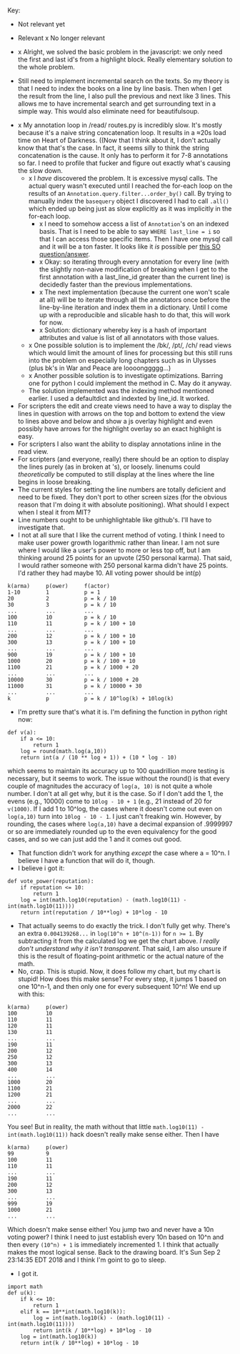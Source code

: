 Key:
   + Not relevant yet
   - Relevant
   x No longer relevant

- x Alright, we solved the basic problem in the javascript: we only need the
  first and last id's from a highlight block. Really elementary solution to the
  whole problem.
+ Still need to implement incremental search on the texts. So my theory is that
  I need to index the books on a line by line basis. Then when I get the result
  from the line, I also pull the previous and next like 3 lines. This allows me
  to have incremental search and get surrounding text in a simple way. This
  would also eliminate need for beautifulsoup.
- x My annotation loop in /read/ routes.py is incredibly slow. It's mostly
  because it's a naive string concatenation loop. It results in a ≈20s load
  time on Heart of Darkness. ((Now that I think about it, I don't actually know
  that that's the case. In fact, it seems silly to think the string
  concatenation is the cause. It only has to perform it for 7-8 annotations so
  far. I need to profile that fucker and figure out exactly what's causing the
  slow down.
   - x I _have_ discovered the problem. It is excessive mysql calls. The actual
     query wasn't executed until I reached the for-each loop on the results of
     an `Annotation.query.filter...order_by()` call. By trying to manually
     index the `basequery` object I discovered I had to call `.all()` which
     ended up being just as slow explicitly as it was implicitly in the
     for-each loop.
       - x I need to somehow access a list of `Annotation`'s on an indexed basis.
         That is I need to be able to say `WHERE last_line = i` so that I can
         access those specific items. Then I have one mysql call and it will be
         a ton faster. It looks like it _is_ possible per
         [this SO question/answer](https://stackoverflow.com/questions/28620389/accessing-list-of-python-objects-by-object-attribute).
       - x Okay: so iterating through every annotation for every line (with the
         slightly non-naive modification of breaking when I get to the first
         annotation with a last_line_id greater than the current line) is
         decidedly faster than the previous implementations.
       - x The next implementation (because the current one won't scale at all)
         will be to iterate through all the annotators once before the
         line-by-line iteration and index them in a dictionary. Until I come up
         with a reproducible and slicable hash to do that, this will work for
         now.
       - x Solution: dictionary whereby key is a hash of important attributes and
         value is list of all annotators with those values.
   - x One possible solution is to implement the /bk/, /pt/, /ch/ read views
     which would limit the amount of lines for processing but this still runs
     into the problem on especially long chapters such as in Ulysses (plus bk's
     in War and Peace are loooonggggg...)
   - x Another possible solution is to investigate optimizations. Barring one for
     python I could implement the method in C. May do it anyway.
   - The solution implemented was the indexing method mentioned earlier. I used
     a defaultdict and indexted by line_id. It worked.
- For scripters the edit and create views need to have a way to display the
  lines in question with arrows on the top and bottom to extend the view to
  lines above and below and show a js overlay highlight and even possibly have
  arrows for the highlight overlay so an exact highlight is easy.
- For scripters I also want the ability to display annotations inline in the
  read view.
- For scripters (and everyone, really) there should be an option to display the
  lines purely (as in broken at <line>'s), or loosely. linenums could
  _theoretically_ be computed to still display at the lines where the line
  begins in loose breaking.
- The current styles for setting the line numbers are totally deficient and need
  to be fixed. They don't port to other screen sizes (for the obvious reason
  that I'm doing it with absolute positioning). What should I expect when I
  steal it from MIT?
- Line numbers ought to be unhighlightable like github's. I'll have to
  investigate that.
- I not at all sure that I like the current method of voting. I think I need to
  make user power growth logarithmic rather than linear. I am not sure where I
  would like a user's power to more or less top off, but I am thinking around
  25 points for an upvote (250 personal karma). That said, I would rather
  someone with 250 personal karma didn't have 25 points. I'd rather they had
  maybe 10. All voting power should be int(p)
```
k(arma)     p(ower)     f(actor)
1-10        1           p = 1
20          2           p = k / 10
30          3           p = k / 10
...         ...         ...
100         10          p = k / 10
110         11          p = k / 100 + 10
...         ...         ...
200         12          p = k / 100 + 10
300         13          p = k / 100 + 10
...         ...         ...
900         19          p = k / 100 + 10 
1000        20          p = k / 100 + 10
1100        21          p = k / 1000 + 20
...         ...         ...
10000       30          p = k / 1000 + 20
11000       31          p = k / 10000 + 30
...         ...         ...
k           p           p = k / 10^log(k) + 10log(k)
```
- I'm pretty sure that's what it is. I'm defining the function in python right
  now:
```
def v(a):
    if a <= 10:
        return 1
    log = round(math.log(a,10))
    return int(a / (10 ** log + 1)) + (10 * log - 10)
```
which seems to maintain its accuracy up to 100 quadrillion more testing is
necessary, but it seems to work. The issue without the round() is that every
couple of magnitudes the accuracy of `log(a, 10)` is not quite a whole number. I
don't at all get why, but it is the case. So if I don't add the 1, the evens
(e.g., 10000) come to `10log - 10 + 1` (e.g., 21 instead of 20 for `v(1000)`. If
I add 1 to 10^log, the cases where it doesn't come out even on `log(a,10)` turn
into `10log - 10 - 1`. I just can't freaking win. However, by rounding, the
cases where `log(a,10)` have a decimal expansion of .9999997 or so are
immediately rounded up to the even equivalency for the good cases, and so we can
just add the 1 and it comes out good.
- That function didn't work for anything _except_ the case where a = 10^n. I
  believe I have a function that will do it, though.
- I believe i got it:
```
def vote_power(reputation):
    if reputation <= 10:
        return 1
    log = int(math.log10(reputation) - (math.log10(11) - int(math.log10(11))))
    return int(reputation / 10**log) + 10*log - 10
```
- That actually seems to do exactly the trick. I don't fully get why. There's an
  extra `0.004139268...` in `log(10^n + 10^(n-1))` for `n >= 1`. By subtracting 
  it from the calculated log we get the chart above. _I really don't understand
  why it isn't transparent_. That said, I am also unsure if this is the result
  of floating-point arithmetic or the actual nature of the math.
- No, crap. This is stupid. Now, it does follow my chart, but my chart is
  stupid! How does this make sense? For every step, it jumps 1 based on one
  10^n-1, and then only one for every subsequent 10^n! We end up with this:
```
k(arma)     p(ower)
100         10
110         11
120         11
130         11
...         ...
190         11
200         12
250         12
300         13
400         14
...         ...
1000        20
1100        21
1200        21
...         ...
2000        22
...         ...
```
You see! But in reality, the math without that little
`math.log10(11) - int(math.log10(11))` hack doesn't really make sense either.
Then I have
```
k(arma)     p(ower)
99          9
100         11
110         11
...         ...
190         11
200         12
300         13
...         ...
999         19
1000        21
...         ...
```
Which doesn't make sense either! You jump two and never have a 10n voting power?
I think I need to just establish every 10n based on 10^n and then every 
`(10^n) + 1` is immediately incremented 1. I think that actually makes the most
logical sense. Back to the drawing board. It's Sun Sep  2 23:14:35 EDT 2018 and
I think I'm goint to go to sleep.
- I got it.
```
import math
def u(k):
    if k <= 10:
        return 1
    elif k == 10**int(math.log10(k)):
        log = int(math.log10(k) - (math.log10(11) - int(math.log10(11))))
        return int(k / 10**log) + 10*log - 10
    log = int(math.log10(k))
    return int(k / 10**log) + 10*log - 10
```
